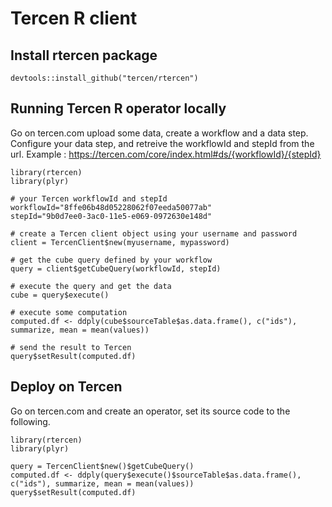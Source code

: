 # Tercen R client

## Install rtercen package

```
devtools::install_github("tercen/rtercen")
```

## Running Tercen R operator locally

Go on tercen.com upload some data, create a workflow and a data step.
Configure your data step, and retreive the workflowId and stepId from the url.
Example : https://tercen.com/core/index.html#ds/{workflowId}/{stepId}

```
library(rtercen)
library(plyr)

# your Tercen workflowId and stepId
workflowId="8ffe06b48d05228062f07eeda50077ab"
stepId="9b0d7ee0-3ac0-11e5-e069-0972630e148d"

# create a Tercen client object using your username and password
client = TercenClient$new(myusername, mypassword)

# get the cube query defined by your workflow
query = client$getCubeQuery(workflowId, stepId)

# execute the query and get the data
cube = query$execute()

# execute some computation
computed.df <- ddply(cube$sourceTable$as.data.frame(), c("ids"), summarize, mean = mean(values))

# send the result to Tercen
query$setResult(computed.df)

```

## Deploy on Tercen

Go on tercen.com and create an operator, set its source code to the following.

```
library(rtercen)
library(plyr)
  
query = TercenClient$new()$getCubeQuery()
computed.df <- ddply(query$execute()$sourceTable$as.data.frame(), c("ids"), summarize, mean = mean(values))
query$setResult(computed.df)

```
